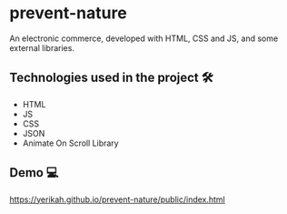 # prevent-nature

An electronic commerce, developed with HTML, CSS and JS, and some external libraries.

## Technologies used in the project 🛠 

- HTML
- JS
- CSS
- JSON
- Animate On Scroll Library

## Demo 💻

https://yerikah.github.io/prevent-nature/public/index.html
